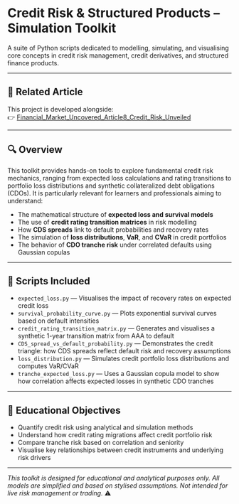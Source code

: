 # Credit Risk & Structured Products – Simulation Toolkit

A suite of Python scripts dedicated to modelling, simulating, and visualising core concepts in credit risk management, credit derivatives, and structured finance products.

---

## 📘 Related Article

This project is developed alongside:  
👉 [Financial_Market_Uncovered_Article8_Credit_Risk_Unveiled](https://github.com/KilianVoillaume/Financial_Market_Uncovered_Articles)

---

## 🔍 Overview

This toolkit provides hands-on tools to explore fundamental credit risk mechanics, ranging from expected loss calculations and rating transitions to portfolio loss distributions and synthetic collateralized debt obligations (CDOs). It is particularly relevant for learners and professionals aiming to understand:

- The mathematical structure of **expected loss and survival models**
- The use of **credit rating transition matrices** in risk modelling
- How **CDS spreads** link to default probabilities and recovery rates
- The simulation of **loss distributions**, **VaR**, and **CVaR** in credit portfolios
- The behavior of **CDO tranche risk** under correlated defaults using Gaussian copulas

---

## 📘 Scripts Included

- `expected_loss.py` — Visualises the impact of recovery rates on expected credit loss  
- `survival_probability_curve.py` — Plots exponential survival curves based on default intensities  
- `credit_rating_transition_matrix.py` — Generates and visualises a synthetic 1-year transition matrix from AAA to default  
- `CDS_spread_vs_default_probability.py` — Demonstrates the credit triangle: how CDS spreads reflect default risk and recovery assumptions  
- `loss_distribution.py` — Simulates credit portfolio loss distributions and computes VaR/CVaR  
- `tranche_expected_loss.py` — Uses a Gaussian copula model to show how correlation affects expected losses in synthetic CDO tranches  

---

## 🎯 Educational Objectives

- Quantify credit risk using analytical and simulation methods  
- Understand how credit rating migrations affect credit portfolio risk  
- Compare tranche risk based on correlation and seniority  
- Visualise key relationships between credit instruments and underlying risk drivers  

---

*This toolkit is designed for educational and analytical purposes only. All models are simplified and based on stylised assumptions. Not intended for live risk management or trading.* ⚠️
